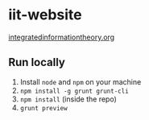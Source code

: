 # iit-website

[integratedinformationtheory.org](http://integratedinformationtheory.org)

## Run locally

1. Install `node` and `npm` on your machine
2. `npm install -g grunt grunt-cli`
3. `npm install` (inside the repo)
4. `grunt preview`